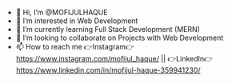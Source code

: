 - 👋 Hi, I’m @MOFIJULHAQUE
- 👀 I’m interested in Web Development
- 🌱 I’m currently learning Full Stack Development (MERN)
- 💞️ I’m looking to collaborate on Projects with Web Development
- 📫 How to reach me 👉Instagram👉 https://www.instagram.com/mofijul_haque/   ||   👉LinkedIn👉 https://www.linkedin.com/in/mofijul-haque-359941230/

<!---
MOFIJULHAQUE/MOFIJULHAQUE is a ✨ special ✨ repository because its `README.md` (this file) appears on your GitHub profile.
You can click the Preview link to take a look at your changes.
--->
